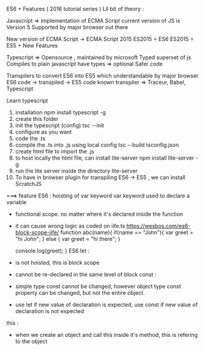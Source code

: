ES6 + Features ( 2016 tutorial series )
Lil bit of theory : 

Javascript => implementation of ECMA Script
current version of JS is Version 5
Supported by major browser out there

New version of ECMA Script -> ECMA Script 2015
ES2015 = ES6
ES2015 = ES5 + New Features

Typescript => Opensource , maintained by microsoft
Typed superset of js
Compiles to plain javascript
have types => optional
Safer code 

Transpilers 
to convert ES6 into ES5 which understandable by major browser
ES6 code -> transpiled -> ES5 code
known transpiler => Traceur, Babel, Typescript

Learn typescript
1. installation
npm install typescript -g
2. create this folder
3. init the typescript (config)
tsc --init
4. configure as you want
6. code the .ts
7. compile the .ts into .js using local config
tsc --build tsconfig.json
8. create html file to import the .js 
9. to host locally the html file, can install lite-server
npm install lite-server -g
10. run the lite server inside the directory
lite-server
11. To have in browser plugin for transpiling ES6 -> ES5 , we can install ScratchJS

===> feature ES6 :
hoisting of var keyword
var keyword used to declare a variable
- functional scope. no matter where it's declared inside the function
- it can cause wrong logic as coded on iife.ts https://wesbos.com/es6-block-scope-iife/
function abc(name){
    if(name  == "John"){
        var greet = "hi John";
    } else {
        var greet = "hi there";
    }

    console.log(greet);
}
ES6
let : 
- is not hoisted, this is block scope
- cannot be re-declared in the same level of block
const : 
- simple type const cannot be changed, however object type const property can be changed, but not the entire object.
- use let if new value of declaration is expected, use const if new value of declaration is not expected

this :
- when we create an object and call this inside it's method, this is refering to the object 


